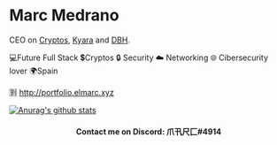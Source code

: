 # Marc Medrano
CEO on [Cryptos](https://elmarcz.github.io/Cryptos), [Kyara](https://github.com/elmarcz/Kyara) and [DBH](https://github.com/elmarcz/DBH).

💻Future Full Stack 💲Cryptos 🔒 Security ☁️ Networking 🌐 Cibersecurity lover 🌍Spain

🈹 http://portfolio.elmarc.xyz

[![Anurag's github stats](https://github-readme-stats.vercel.app/api?username=elmarcz&count_private=true&theme=dark&locale=es&include_all_commits=true&show_icons=true&hide=prs,contribs)](https://github.com/elmarcz)


<h4 align="center">Contact me on Discord: 爪卂尺匚#4914</h4>

